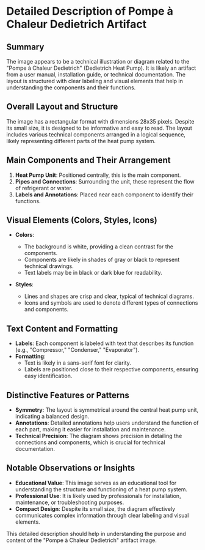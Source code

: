 # Detailed Description of Pompe à Chaleur Dedietrich Artifact

## Summary
The image appears to be a technical illustration or diagram related to the "Pompe à Chaleur Dedietrich" (Dedietrich Heat Pump). It is likely an artifact from a user manual, installation guide, or technical documentation. The layout is structured with clear labeling and visual elements that help in understanding the components and their functions.

## Overall Layout and Structure
The image has a rectangular format with dimensions 28x35 pixels. Despite its small size, it is designed to be informative and easy to read. The layout includes various technical components arranged in a logical sequence, likely representing different parts of the heat pump system.

## Main Components and Their Arrangement

1. **Heat Pump Unit**: Positioned centrally, this is the main component.
2. **Pipes and Connections**: Surrounding the unit, these represent the flow of refrigerant or water.
3. **Labels and Annotations**: Placed near each component to identify their functions.

## Visual Elements (Colors, Styles, Icons)

- **Colors**:
  - The background is white, providing a clean contrast for the components.
  - Components are likely in shades of gray or black to represent technical drawings.
  - Text labels may be in black or dark blue for readability.

- **Styles**:
  - Lines and shapes are crisp and clear, typical of technical diagrams.
  - Icons and symbols are used to denote different types of connections and components.

## Text Content and Formatting

- **Labels**: Each component is labeled with text that describes its function (e.g., "Compressor," "Condenser," "Evaporator").
- **Formatting**:
  - Text is likely in a sans-serif font for clarity.
  - Labels are positioned close to their respective components, ensuring easy identification.

## Distinctive Features or Patterns

- **Symmetry**: The layout is symmetrical around the central heat pump unit, indicating a balanced design.
- **Annotations**: Detailed annotations help users understand the function of each part, making it easier for installation and maintenance.
- **Technical Precision**: The diagram shows precision in detailing the connections and components, which is crucial for technical documentation.

## Notable Observations or Insights

- **Educational Value**: This image serves as an educational tool for understanding the structure and functioning of a heat pump system.
- **Professional Use**: It is likely used by professionals for installation, maintenance, or troubleshooting purposes.
- **Compact Design**: Despite its small size, the diagram effectively communicates complex information through clear labeling and visual elements.

This detailed description should help in understanding the purpose and content of the "Pompe à Chaleur Dedietrich" artifact image.